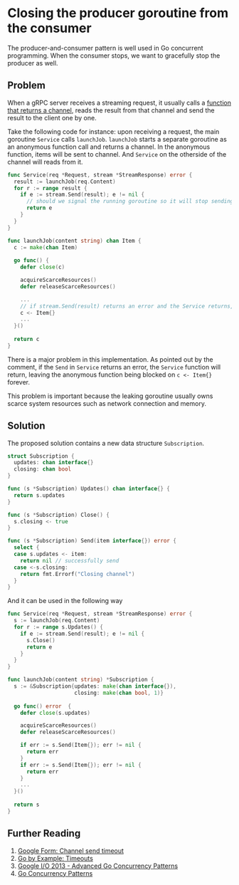 # Closing the producer goroutine from the consumer

The producer-and-consumer pattern is well used in Go concurrent programming. When
the consumer stops, we want to gracefully stop the producer as well.

## Problem

When a gRPC server receives a streaming request,  it usually calls a
[function that returns a channel](https://talks.golang.org/2012/concurrency.slide#25),
reads the result from that channel and send the result to the client one by one.

Take the following code for instance: upon receiving a request, the main goroutine
`Service` calls `launchJob`. `launchJob` starts a separate goroutine as an anonymous
function call and returns a channel. In the anonymous function, items will be sent to
channel. And `Service` on the otherside of the channel will reads from it.

```go
func Service(req *Request, stream *StreamResponse) error {
  result := launchJob(req.Content)
  for r := range result {
    if e := stream.Send(result); e != nil {
      // should we signal the running goroutine so it will stop sending?
      return e
    }
  }
}

func launchJob(content string) chan Item {
  c := make(chan Item)
  
  go func() {
    defer close(c)

    acquireScarceResources()
    defer releaseScarceResources()

    ...
    // if stream.Send(result) returns an error and the Service returns, this will be blocked
    c <- Item{}
    ...
  }()
  
  return c
}
```

There is a major problem in this implementation. As pointed out by the comment,
if the `Send` in `Service` returns an error, the `Service` function will return,
leaving the anonymous function being blocked on `c <- Item{}` forever.

This problem is important because the leaking goroutine usually owns scarce system
resources such as network connection and memory.

## Solution

The proposed solution contains a new data structure `Subscription`.

```go
struct Subscription {
  updates: chan interface{}
  closing: chan bool
}

func (s *Subscription) Updates() chan interface{} {
  return s.updates
}

func (s *Subscription) Close() {
  s.closing <- true
}

func (s *Subscription) Send(item interface{}) error {
  select {
  case s.updates <- item:
    return nil // successfully send 
  case <-s.closing:
    return fmt.Errorf("Closing channel")
  }
}
```

And it can be used in the following way

```go
func Service(req *Request, stream *StreamResponse) error {
  s := launchJob(req.Content)
  for r := range s.Updates() {
    if e := stream.Send(result); e != nil {
      s.Close()
      return e
    }
  }
}

func launchJob(content string) *Subscription {
  s := &Subscription{updates: make(chan interface{}),
                     closing: make(chan bool, 1)}
  
  go func() error  {
    defer close(s.updates)

    acquireScarceResources()
    defer releaseScarceResources()

    if err := s.Send(Item{}); err != nil {
      return err
    }
    if err := s.Send(Item{}); err != nil {
      return err
    }
    ...
  }()
  
  return s
}
```

## Further Reading

1. [Google Form: Channel send timeout](https://groups.google.com/forum/#!topic/golang-nuts/Oth9CmJPoqo)
2. [Go by Example: Timeouts](https://gobyexample.com/timeouts)
3. [Google I/O 2013 - Advanced Go Concurrency Patterns](https://www.youtube.com/watch?v=QDDwwePbDtw&t=111s)
4. [Go Concurrency Patterns](https://talks.golang.org/2012/concurrency.slide)